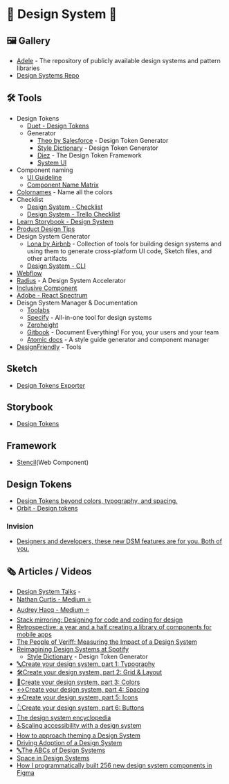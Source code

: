 # 🌟 Design System 🌟

## 🖼 Gallery

- [Adele](https://adele.uxpin.com/) - The repository of publicly available design systems and pattern libraries
- [Design Systems Repo](https://designsystemsrepo.com/design-systems)

## 🛠 Tools

- Design Tokens
  - [Duet - Design Tokens](https://www.duetds.com/tokens/)
  - Generator
    - [Theo by Salesforce](https://github.com/salesforce-ux/theo) - Design Token Generator
    - [Style Dictionary](https://amzn.github.io/style-dictionary/#/) - Design Token Generator
    - [Diez](https://diez.org/) - The Design Token Framework
    - [System UI](https://system-ui.com/)
- Component naming
  - [UI Guideline](https://www.uiguideline.com/)
  - [Component Name Matrix](https://open-ui.org/analysis/component-matrix)
- [Colornames](https://colornames.org/) - Name all the colors
- Checklist
  - [Design System - Checklist](https://designsystemchecklist.com/)
  - [Design System - Trello Checklist](https://trello.com/templates/design/design-system-checklist-yZn5VFoN)
- [Learn Storybook - Design System](https://www.learnstorybook.com/design-systems-for-developers/)
- [Product Design Tips](https://productdesign.tips/)
- Design System Generator
  - [Lona by Airbnb](https://github.com/airbnb/Lona) - Collection of tools for building design systems and using them to generate cross-platform UI code, Sketch files, and other artifacts
  - [Design System - CLI](https://intuit.github.io/design-systems-cli/#/)
- [Webflow](https://webflow.com/)
- [Radius](https://rangle.io/radius) - A Design System Accelerator
- [Inclusive Component](https://inclusive-components.design/)
- [Adobe - React Spectrum](https://react-spectrum.adobe.com/blog/introducing-react-spectrum.html)
- Deisgn System Manager & Documentation
  - [Toolabs](https://www.toolabs.com/)
  - [Specify](https://specifyapp.com/) - All-in-one tool for design systems
  - [Zeroheight](https://www.zeroheight.com/)
  - [Gitbook](https://www.gitbook.com/) - Document Everything! For you, your users and your team
  - [Atomic docs](http://atomicdocs.io/) - A style guide generator and component manager
- [DesignFriendly](https://superfriendlydesign.systems/tools/) - Tools

## Sketch

- [Design Tokens Exporter](https://github.com/here-erhe/Design-Token-Exporter)

## Storybook

- [Design Tokens](https://github.com/UX-and-I/storybook-design-token)

## Framework

- [Stencil](https://stenciljs.com/)(Web Component)

## Design Tokens

- [Design Tokens beyond colors, typography, and spacing.](https://medium.com/bumble-tech/design-tokens-beyond-colors-typography-and-spacing-ad7c98f4f228)
- [Orbit - Design tokens](https://orbit.kiwi/design-tokens/)

### Invision

- [Designers and developers, these new DSM features are for you. Both of you.](https://www.invisionapp.com/inside-design/dsm-new-features/)

## 🗞 Articles / Videos

- [Design System Talks](https://www.designsystemtalks.com/) - 
- [Nathan Curtis - Medium :star:](https://medium.com/@nathanacurtis)
- [Audrey Hacq - Medium :star:](https://medium.com/@audreyhacq)
- [Stack mirroring: Designing for code and coding for design](https://www.designsystems.com/stack-mirroring-designing-for-code-and-coding-for-design/)
- [Retrospective: a year and a half creating a library of components for mobile apps](https://medium.com/@gereec_t/retrospective-a-year-and-a-half-creating-a-library-of-components-for-mobile-apps-87a460487c9b)
- [The People of Veriff: Measuring the Impact of a Design System](https://www.veriff.com/veriff-times/measuring-impact-design-system?utm_campaign=Design%2BSystems%2BWeekly&utm_medium=email&utm_source=Design_Systems_Weekly_92)
- [Reimagining Design Systems at Spotify](https://spotify.design/articles/2019-12-16/reimagining-design-systems-at-spotify/)
  - [Style Dictionary](https://amzn.github.io/style-dictionary/#/) - Design Token Generator
- [🔤Create your design system, part 1: Typography](https://medium.com/codyhouse/create-your-design-system-part-1-typography-7c630d9092bd)
- [🛠Create your design system, part 2: Grid & Layout](https://medium.com/codyhouse/create-your-design-system-part-2-grid-layout-aa961d59b8d6)
- [🎨Create your design system, part 3: Colors
](https://medium.com/codyhouse/create-your-design-system-part-3-colors-798e4729921f)
- [↔️Create your design system, part 4: Spacing](https://medium.com/codyhouse/create-your-design-system-part-4-spacing-895c9213e2b9)
- [✈️Create your design system, part 5: Icons](https://medium.com/codyhouse/create-your-design-system-part-5-icons-594f39cfb1b)
- [👆Create your design system, part 6: Buttons](https://medium.com/codyhouse/create-your-design-system-part-6-buttons-58e2eda2173e)
- [The design system encyclopedia](https://medium.com/@jon.moore/the-design-system-encyclopedia-91670b838c9f)
- [♿️Scaling accessibility with a design system](https://gerireid.com/accessibility.html)
- [How to approach theming a Design System](https://dev.to/danieldelcore/how-to-approach-theming-a-design-system-5829)
- [Driving Adoption of a Design System](https://segment.com/blog/driving-adoption-of-a-design-system/)
- [🔤The ABCs of Design Systems](https://medium.com/curiosity-by-design/the-abcs-of-design-systems-b1dc6198bb7c)
- [Space in Design Systems](https://medium.com/eightshapes-llc/space-in-design-systems-188bcbae0d62)
- [How I programmatically built 256 new design system components in Figma](https://medium.com/uber-design/how-i-programmatically-built-256-new-design-system-components-in-figma-84ee26d119c1?source=userActivityShare-e27910f3cc7e-1613055951&_branch_match_id=646716559873364153)
